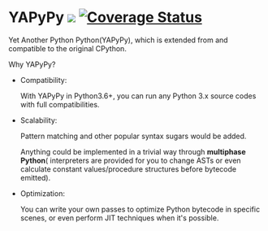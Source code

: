 # YAPyPy ![](https://travis-ci.org/Xython/YAPyPy.svg?branch=master)  [![Coverage Status](https://coveralls.io/repos/github/Xython/YAPyPy/badge.svg?branch=master)](https://coveralls.io/github/Xython/YAPyPy?branch=master)

Yet Another Python Python(YAPyPy), which is extended from and compatible to the original CPython.

Why YAPyPy?

- Compatibility:

    With YAPyPy in Python3.6+, you can run any Python 3.x source codes with full compatibilities.


- Scalability:

    Pattern matching and other popular syntax sugars would be added.

    Anything could be implemented in a trivial way through **multiphase Python**(
    interpreters are provided for you to change ASTs or even calculate constant values/procedure structures before bytecode emitted).


- Optimization:

    You can write your own passes to optimize Python bytecode in specific scenes, or even perform
    JIT techniques when it's possible.